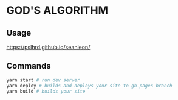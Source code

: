 # GOD'S ALGORITHM

## Usage

https://pslhrd.github.io/seanleon/

## Commands

```sh
yarn start # run dev server
yarn deploy # builds and deploys your site to gh-pages branch
yarn build # builds your site
```
